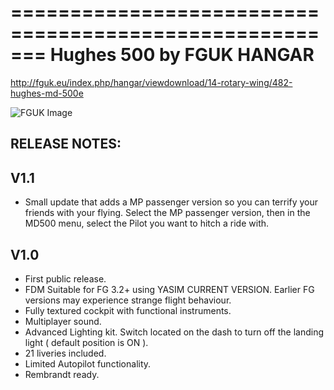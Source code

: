 =======================================================
Hughes 500 by FGUK HANGAR
=======================================================

http://fguk.eu/index.php/hangar/viewdownload/14-rotary-wing/482-hughes-md-500e


![FGUK Image](http://www.fguk.eu/images/jdownloads/screenshots/fgfs-screen-0153.png)


RELEASE NOTES:
--------------

V1.1
----

* Small update that adds a MP passenger  version so you can terrify your friends with your flying. Select the MP passenger version, then in the  MD500 menu, select the Pilot you want to hitch a ride with.

V1.0
----

* First public release.
* FDM Suitable for FG 3.2+ using YASIM CURRENT VERSION. Earlier FG versions may experience strange flight behaviour.
* Fully textured cockpit with functional instruments.
* Multiplayer sound.
* Advanced Lighting kit. Switch located on the dash to turn off the landing light ( default position is ON ).
* 21 liveries included.
* Limited Autopilot functionality.
* Rembrandt ready.